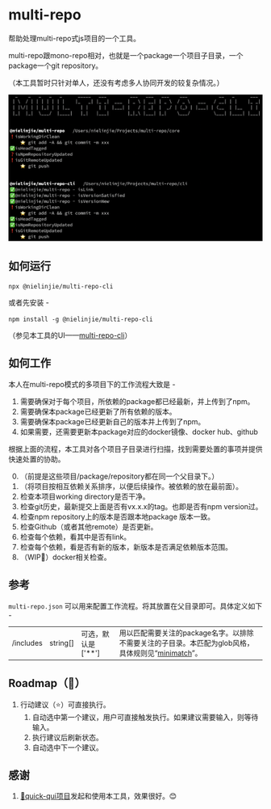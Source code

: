 # multi-repo

帮助处理multi-repo式js项目的一个工具。

multi-repo跟mono-repo相对，也就是一个package一个项目子目录，一个package一个git repository。

（本工具暂时只针对单人，还没有考虑多人协同开发的较复杂情况。）

![ScreenShot2020-05-26](images/ScreenShot2020-05-26.png)

## 如何运行

`npx @nielinjie/multi-repo-cli`

或者先安装 - 

`npm install -g @nielinjie/multi-repo-cli`

（参见本工具的UI——[multi-repo-cli](https://github.com/nielinjie/multi-repo-cli)）



## 如何工作

本人在multi-repo模式的多项目下的工作流程大致是 -

1. 需要确保对于每个项目，所依赖的package都已经最新，并上传到了npm。
2. 需要确保本package已经更新了所有依赖的版本。
3. 需要确保本package已经更新自己的版本并上传到了npm。
4. 如果需要，还需要更新本package对应的docker镜像、docker hub、github



根据上面的流程，本工具对各个项目子目录进行扫描，找到需要处置的事项并提供快速处置的协助。

0. （前提是这些项目/package/repository都在同一个父目录下。）
1. （将项目按相互依赖关系排序，以便后续操作。被依赖的放在最前面）。
2. 检查本项目working directory是否干净。
3. 检查git历史，最新提交上面是否有vx.x.x的tag。也即是否有npm version过。
4. 检查npm repository上的版本是否跟本地package 版本一致。
5. 检查Github（或者其他remote）是否更新。
6. 检查每个依赖，看其中是否有link。
7. 检查每个依赖，看是否有新的版本，新版本是否满足依赖版本范围。
8. （WIP🏃）docker相关检查。




## 参考

`multi-repo.json` 可以用来配置工作流程。将其放置在父目录即可。具体定义如下 - 

|           |          |                    |                                                              |
| --------- | -------- | ------------------ | ------------------------------------------------------------ |
| /includes | string[] | 可选，默认是['**'] | 用以匹配需要关注的package名字。以排除不需要关注的子目录。本匹配为glob风格，具体规则见“[minimatch](https://www.npmjs.com/package/minimatch)”。 |

## Roadmap（🏃）

1. 行动建议（⭐️）可直接执行。
   1. 自动选中第一个建议，用户可直接触发执行。如果建议需要输入，则等待输入。
   2. 执行建议后刷新状态。
   3. 自动选中下一个建议。

## 感谢

1. [🌻quick-qui项目](https://github.com/quickqui/main)发起和使用本工具，效果很好。😊




